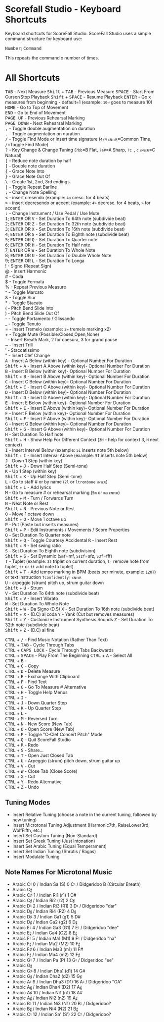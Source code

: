 # Scorefall Studio - Keyboard Shortcuts
Keyboard shortcuts for ScoreFall Studio.  ScoreFall Studio uses a simple command
structure for keyboard use:

<kbd>Number</kbd>; <kbd>Command</kdb>

This repeats the command x number of times.

# All Shortcuts
<kbd>TAB</kbd> - Next Measure
<kbd>Shift</kbd> + <kbd>TAB</kbd> - Previous Measure
<kbd>SPACE</kbd> - Start From Cursor/Stop Playback
<kbd>Shift</kbd> + <kbd>SPACE</kbd> - Resume Playback
<kbd>ENTER</kbd> - Go x measures from beginning - default=1 (example: `10⏎` goes to measure 10)<br/>
<kbd>HOME</kbd> - Go to Top of Movement<br/>
<kbd>END</kbd> - Go to End of Movement<br/>
<kbd>PAGE UP</kbd> - Previous Rehearsal Marking<br/>
<kbd>PAGE DOWN</kbd> - Next Rehearsal Marking<br/>
<kbd>,</kbd> - Toggle double augmentation on duration<br/>
<kbd>.</kbd> - Toggle augmentation on duration<br/>
<kbd>/</kbd> - Toggle Find Mode or Insert time signature (`4/4` `ᴇɴᴛᴇʀ`=Common Time, `/`=Toggle Find Mode)<br/>
<kbd>?</kbd> - Key Change & Change Tuning (`?bb`=B Flat, `?a#`=A Sharp, `?c `, `c` `ᴇɴᴛᴇʀ`=C Natural)<br/>
<kbd>[</kbd> - Reduce note duration by half<br/>
<kbd>]</kbd> - Double note duration<br/>
<kbd>{</kbd> - Grace Note Into<br/>
<kbd>}</kbd> - Grace Note Out Of<br/>
<kbd>\\</kbd> - Create 1st, 2nd, 3rd endings.<br/>
<kbd>|</kbd> - Toggle Repeat Barline<br/>
<kbd>;</kbd> - Change Note Spelling<br/>
<kbd><</kbd> - insert cresendo (example: `4<` cresc. for 4 beats)<br/>
<kbd>></kbd> - insert decresendo or accent (example: `4>` decresc. for 4 beats, `>` for accent)<br/>
<kbd>:</kbd> - Change Instrument / Use Pedal / Use Mute<br/>
<kbd>1</kbd>; <kbd>ENTER</kbd> OR <kbd>V</kbd> - Set Duration To 64th note (subdivide beat)<br/>
<kbd>2</kbd>; <kbd>ENTER</kbd> OR <kbd>Z</kbd> - Set Duration To 32th note (subdivide beat)<br/>
<kbd>3</kbd>; <kbd>ENTER</kbd> OR <kbd>X</kbd> - Set Duration To 16th note (subdivide beat)<br/>
<kbd>4</kbd>; <kbd>ENTER</kbd> OR <kbd>S</kbd> - Set Duration To Eighth note (subdivide beat)<br/>
<kbd>5</kbd>; <kbd>ENTER</kbd> OR <kbd>Q</kbd> - Set Duration To Quarter note<br/>
<kbd>6</kbd>; <kbd>ENTER</kbd> OR <kbd>H</kbd> - Set Duration To Half note<br/>
<kdb>7</kbd>; <kbd>ENTER</kbd> OR <kbd>W</kbd> - Set Duration To Whole Note<br/>
<kdb>8</kbd>; <kbd>ENTER</kbd> OR <kbd>U</kbd> - Set Duration To Double Whole Note<br/>
<kdb>9</kbd>; <kbd>ENTER</kbd> OR <kbd>L</kbd> - Set Duration To Longa<br/>
<kdb>!</kbd> - Signo (Repeat Sign)<br/>
<kdb>@</kbd> - Insert Harmonic<br/>
<kdb>#</kbd> - Coda<br/>
<kdb>$</kbd> - Toggle Fermata<br/>
<kdb>%</kbd> - Repeat Previous Measure<br/>
<kdb>^</kbd> - Toggle Marcato<br/>
<kdb>&</kbd> - Toggle Slur<br/>
<kdb>*</kbd> - Toggle Stacato<br/>
<kdb>(</kbd> - Pitch Bend Slide Into<br/>
<kdb>)</kbd> - Pitch Bend Slide Out Of<br/>
<kdb>-</kbd> - Toggle Portamento / Glissando<br/>
<kdb>_</kbd> - Toggle Tenuto<br/>
<kdb>=</kbd> - Insert Tremelo (example: `2=` tremelo marking x2)<br/>
<kdb>+</kbd> - Toggle Mute (Possible:Closed,Open,None)<br/>
<kdb>\`</kbd> - Insert Breath Mark, 2 for caesura, 3 for grand pause<br/>
<kdb>~</kbd> - Insert Trill<br/>
<kdb>'</kbd> - Staccatissimo<br/>
<kdb>"</kbd> - Insert Clef Change<br/>
<kbd>A</kbd> - Insert A Below (within key) - Optional Number For Duration<br/>
<kbd>Shift</kbd> + <kbd>A</kbd> - Insert A Above (within key)- Optional Number For Duration<br/>
<kbd>B</kbd> - Insert B Below (within key)- Optional Number For Duration<br/>
<kbd>Shift</kbd> + <kbd>B</kbd> - Insert B Above (within key)- Optional Number For Duration<br/>
<kbd>C</kbd> - Insert C Below (within key)- Optional Number For Duration<br/>
<kbd>Shift</kbd> + <kbd>C</kbd> - Insert C Above (within key)- Optional Number For Duration<br/>
<kbd>D</kbd> - Insert D Below (within key)- Optional Number For Duration<br/>
<kbd>Shift</kbd> + <kbd>D</kbd> - Insert D Above (within key)- Optional Number For Duration<br/>
<kbd>E</kbd> - Insert E Below (within key)- Optional Number For Duration<br/>
<kbd>Shift</kbd> + <kbd>E</kbd> - Insert E Above (within key)- Optional Number For Duration<br/>
<kbd>F</kbd> - Insert F Below (within key)- Optional Number For Duration<br/>
<kbd>Shift</kbd> + <kbd>F</kbd> - Insert F Above (within key)- Optional Number For Duration<br/>
<kbd>G</kbd> - Insert G Below (within key)- Optional Number For Duration<br/>
<kbd>Shift</kbd> + <kbd>G</kbd> - Insert G Above (within key)- Optional Number For Duration<br/>
<kbd>H</kbd> - Set Duration To Half note<br/>
<kbd>Shift</kbd> + <kbd>H</kbd> - Show Help For Different Context (`3H` - help for context 3, `H` next context)<br/>
<kbd>I</kbd> - Insert Interval Below (example: `5i` inserts note 5th below)<br/>
<kbd>Shift</kbd> + <kbd>I</kbd> - Insert Interval Above (example: `5I` inserts note 5th below)<br/>
<kbd>J</kbd> - Down 1 Step (within key)<br/>
<kbd>Shift</kbd> + <kbd>J</kbd> - Down Half Step (Semi-tone)<br/>
<kbd>K</kbd> - Up 1 Step (within key)<br/>
<kbd>Shift</kbd> + <kbd>K</kbd> - Up Half Step (Semi-tone)<br/>
<kbd>L</kbd> - Go to staff # or by name (`2l` or `ltrombone` `ᴇɴᴛᴇʀ`)<br/>
<kbd>Shift</kbd> + <kbd>L</kbd> - Add lyrics<br/>
<kbd>M</kbd> - Go to measure # or rehearsal marking (`5m` or `ma` `ᴇɴᴛᴇʀ`)<br/>
<kbd>Shift</kbd> + <kbd>M</kbd> - Turn / Forwards Turn<br/>
<kbd>N</kbd> - Next Note or Rest<br/>
<kbd>Shift</kbd> + <kbd>N</kbd> - Previous Note or Rest<br/>
<kbd>O</kbd> - Move 1 octave down<br/>
<kbd>Shift</kbd> + <kbd>O</kbd> - Move 1 octave up<br/>
<kbd>P</kbd> - Put (Paste but inserts measures)<br/>
<kbd>Shift</kbd> + <kbd>P</kbd> - Edit Instruments / Movements / Score Properties<br/>
<kbd>Q</kbd> - Set Duration To Quarter note<br/>
<kbd>Shift</kbd> + <kbd>Q</kbd> - Toggle Courtesy Accidental
<kbd>R</kbd> - Insert Rest<br/>
<kbd>Shift</kbd> + <kbd>R</kbd> - Set swing ratio<br/>
<kbd>S</kbd> - Set Duration To Eighth note (subdivision)<br/>
<kbd>Shift</kbd> + <kbd>S</kbd> - Set Dynamic (`Smf`=mf, `Sszf`=sfz, `S3f`=fff)<br/>
<kbd>T</kbd> - Tuplet (example: `3t` triplet on current duration, `t-` remove note from tuplet, `t+` or `tt` add note to tuplet)<br/>
<kbd>Shift</kbd> + <kbd>T</kbd> - Add tempo marking in BPM (beats per minute, example: `120T`) or text instruction `Tconfidently!` `ᴇɴᴛᴇʀ`<br/>
<kbd>U</kbd> - arpeggio (strum) pitch up, strum guitar down<br/>
<kbd>Shift</kbd> + <kbd>U</kbd> - Strum <br/>
<kbd>V</kbd> - Set Duration To 64th note (subdivide beat)<br/>
<kbd>Shift</kbd> + <kbd>V</kbd> - Insert Vibrato<br/>
<kbd>W</kbd> - Set Duration To Whole Note<br/>
<kbd>Shift</kbd> + <kbd>W</kbd> - Da Signo (D.S)
<kbd>X</kbd> - Set Duration To 16th note (subdivide beat)<br/>
<kbd>Shift</kbd> + <kbd>X</kbd> - (D.C) al coda
<kbd>Y</kbd> - Yank (Cut but removes measures)<br/>
<kbd>Shift</kbd> + <kbd>Y</kbd> - Customize Instrument Synthesis Sounds
<kbd>Z</kbd> - Set Duration To 32th note (subdivide beat) <br/>
<kbd>Shift</kbd> + <kbd>Z</kbd> - (D.C) al fine

<kbd>CTRL</kbd> + <kbd>/</kbd> - Find Music Notation (Rather Than Text)<br/>
<kbd>CTRL</kbd> + <kbd>TAB</kbd> - Cycle Through Tabs<br/>
<kbd>CTRL</kbd> + <kbd>CAPS LOCK</kbd> - Cycle Through Tabs Backwards<br/>
<kbd>CTRL</kbd> + <kbd>SPACE</kbd> - Play From The Beginning
<kbd>CTRL</kbd> + <kbd>A</kbd> - Select All<br/>
<kbd>CTRL</kbd> + <kbd>B</kbd> - <br/>
<kbd>CTRL</kbd> + <kbd>C</kbd> - Copy<br/>
<kbd>CTRL</kbd> + <kbd>D</kbd> - Delete Measure<br/>
<kbd>CTRL</kbd> + <kbd>E</kbd> - Exchange With Clipboard<br/>
<kbd>CTRL</kbd> + <kbd>F</kbd> - Find Text<br/>
<kbd>CTRL</kbd> + <kbd>G</kbd> - Go To Measure # Alternative<br/>
<kbd>CTRL</kbd> + <kbd>H</kbd> - Toggle Help Menus<br/>
<kbd>CTRL</kbd> + <kbd>I</kbd> - <br/>
<kbd>CTRL</kbd> + <kbd>J</kbd> - Down Quarter Step<br/>
<kbd>CTRL</kbd> + <kbd>K</kbd> - Up Quarter Step<br/>
<kbd>CTRL</kbd> + <kbd>L</kbd> - <br/>
<kbd>CTRL</kbd> + <kbd>M</kbd> - Reversed Turn<br/>
<kbd>CTRL</kbd> + <kbd>N</kbd> - New Score (New Tab)<br/>
<kbd>CTRL</kbd> + <kbd>O</kbd> - Open Score (New Tab)<br/>
<kbd>CTRL</kbd> + <kbd>P</kbd> - Toggle "C-Clef Concert Pitch" Mode<br/>
<kbd>CTRL</kbd> + <kbd>Q</kbd> - Quit ScoreFall Studio<br/>
<kbd>CTRL</kbd> + <kbd>R</kbd> - Redo<br/>
<kbd>CTRL</kbd> + <kbd>S</kbd> - Share…<br/>
<kbd>CTRL</kbd> + <kbd>T</kbd> - Open Just Closed Tab<br/>
<kbd>CTRL</kbd> + <kbd>U</kbd> - Arpeggio (strum) pitch down, strum guitar up<br/>
<kbd>CTRL</kbd> + <kbd>V</kbd> - Cut<br/>
<kbd>CTRL</kbd> + <kbd>W</kbd> - Close Tab (Close Score)<br/>
<kbd>CTRL</kbd> + <kbd>X</kbd> - Cut<br/>
<kbd>CTRL</kbd> + <kbd>Y</kbd> - Redo Alternative<br/>
<kbd>CTRL</kbd> + <kbd>Z</kbd> - Undo<br/>

## Tuning Modes
- Insert Relative Tuning (choose a note in the current tuning, followed by new tuning)
- Insert Microtonal Tuning Adjustment (Harmonic7th, RaiseLower3rd, WolfFifth, etc.)
- Insert Set Custom Tuning (Non-Standard)
- Insert Set Greek Tuning (Just Intonation)
- Insert Set Arabic Tuning (Equal Temperament)
- Insert Set Indian Tuning (Shrutis / Ragas)
- Insert Modulate Tuning

## Note Names For Microtonal Music
- Arabic C♮  0 / Indian Sa (S)    0  C♮ / Didgeridoo B (Circular Breath)
- Arabic C𝄱
- Arabic C♯  1 / Indian Ri1 (r1)  1  C#
- Arabic C𝄰    / Indian Ri2 (r2)  2  C𝄰 
- Arabic D♮  2 / Indian Ri3 (R1)  3  D♮ / Didgeridoo "dar"
- Arabic D𝄱    / Indian Ri4 (R2)  4  D𝄱
- Arabic D♯  3 / Indian Ga1 (g1)  5  D#
- Arabic D𝄰    / Indian Ga2 (g2)  6  D𝄰
- Arabic E♮  4 / Indian Ga3 (G1)  7  E♮ / Didgeridoo "dee"
- Arabic E𝄱    / Indian Ga4 (G2)  8  E𝄱
- Arabic F♮  5 / Indian Ma1 (M1)  9  F♮ / Didgeridoo "ha"
- Arabic F𝄱    / Indian Ma2 (M2)  10 F𝄱
- Arabic F♯  6 / Indian Ma3 (m1)  11 F#
- Arabic F𝄰    / Indian Ma4 (m2)  12 F𝄰
- Arabic G♮  7 / Indian Pa (P)    13 G♮ / Didgeridoo "ee"
- Arabic G𝄱
- Arabic G♯  8 / Indian Dha1 (d1) 14 G#
- Arabic G𝄰    / Indian Dha2 (d2) 15 G𝄰
- Arabic A♮  9 / Indian Dha3 (D1) 16 A♮ / Didgeridoo "GA"
- Arabic A𝄱    / Indian Dha4 (D2) 17 A𝄱
- Arabic A♯ 10 / Indian Ni1 (n1)  18 A#
- Arabic A𝄰    / Indian Ni2 (n2)  19 A𝄰
- Arabic B♮ 11 / Indian Ni3 (N1)  20 B♮ / Didgeridoo?
- Arabic B𝄱    / Indian Ni4 (N2)  21 B𝄱
- Arabic C♮ 12 / Indian Sa' (S')  22 C♮ / Didgeridoo?
